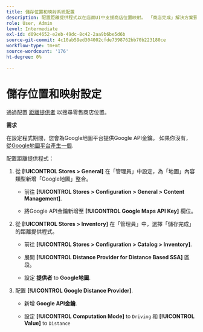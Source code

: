 ```yaml
---
title: 儲存位置和映射系統配置
description: 配置距離提供程式以在店面UI中支援商店位置映射。 「商店完成」解決方案要求距離提供商為端到端完成工作流啟用零售商店搜索和其他映射和調度功能。
role: User, Admin
level: Intermediate
exl-id: d09c4652-e2eb-49dc-8c42-2aa9b6be5d6b
source-git-commit: 4c10ab59ed304002cfde7398762bb70b223180ce
workflow-type: tm+mt
source-wordcount: '176'
ht-degree: 0%

---
```


# 儲存位置和映射設定

通過配置 [距離提供者](https://docs.magento.com/user-guide/catalog/inventory-configure-distance-priority.html) 以搜尋零售商店位置。

**需求**

在設定程式期間，您會為Google地圖平台提供Google API金鑰。 如果你沒有， [從Google地圖平台產生一個](https://docs.magento.com/user-guide/catalog/inventory-configure-distance-priority.html#configure-google-maps).

配置距離提供程式：

1. 從 **[!UICONTROL Stores > General]** 在「管理員」中設定，為「地圖」內容類型新增「Google地圖」整合。

   - 前往 **[!UICONTROL Stores > Configuration  > General > Content Management]**.

   - 將Google API金鑰新增至 **[!UICONTROL Google Maps API Key]** 欄位。

1. 從 **[!UICONTROL Stores > Inventory]** 在「管理員」中，選擇「儲存完成」的距離提供程式。

   - 前往 **[!UICONTROL Stores > Configuration > Catalog > Inventory]**.

   - 展開 **[!UICONTROL Distance Provider for Distance Based SSA]** 區段。

   - 設定 **提供者** to **Google地圖**.

1. 配置 **[!UICONTROL Google Distance Provider]**.

   - 新增 **Google API金鑰**.

   - 設定 **[!UICONTROL Computation Mode]** to `Driving` 和 **[!UICONTROL Value]** to `Distance`
